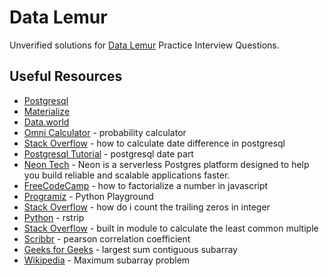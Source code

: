 # Data Lemur

Unverified solutions for [Data Lemur](https://datalemur.com/) Practice Interview Questions.

## Useful Resources

- [Postgresql](https://www.postgresql.org/)
- [Materialize](https://materialize.com/docs/)
- [Data.world](https://docs.data.world/en/98581-get-started.html#UUID-cf164651-ff3c-3693-4ab8-05432fda8266)
- [Omni Calculator](https://www.omnicalculator.com/statistics/probability) - probability calculator
- [Stack Overflow](https://stackoverflow.com/questions/24929735/how-to-calculate-date-difference-in-postgresql) - how to calculate date difference in postgresql
- [Postgresql Tutorial](https://www.postgresqltutorial.com/postgresql-date-functions/postgresql-date_part/) - postgresql date part
- [Neon Tech](https://neon.tech/docs/introduction) - Neon is a serverless Postgres platform designed to help you build reliable and scalable applications faster.
- [FreeCodeCamp](https://www.freecodecamp.org/news/how-to-factorialize-a-number-in-javascript-9263c89a4b38/) - how to factorialize a number in javascript
- [Programiz](https://programiz.pro/ide/python) - Python Playground
- [Stack Overflow](https://stackoverflow.com/questions/8593355/how-do-i-count-the-trailing-zeros-in-integer) - how do i count the trailing zeros in integer
- [Python](https://docs.python.org/3/library/stdtypes.html#str.rstrip) - rstrip
- [Stack Overflow](https://stackoverflow.com/questions/51716916/built-in-module-to-calculate-the-least-common-multiple) - built in module to calculate the least common multiple
- [Scribbr](https://www.scribbr.com/statistics/pearson-correlation-coefficient/#:~:text=The%20Pearson%20correlation%20coefficient%20(r,the%20relationship%20between%20two%20variables.&text=When%20one%20variable%20changes%2C%20the,changes%20in%20the%20same%20direction)) - pearson correlation coefficient
- [Geeks for Geeks](https://www.geeksforgeeks.org/largest-sum-contiguous-subarray/) - largest sum contiguous subarray
- [Wikipedia](https://en.wikipedia.org/wiki/Maximum_subarray_problem) - Maximum subarray problem
